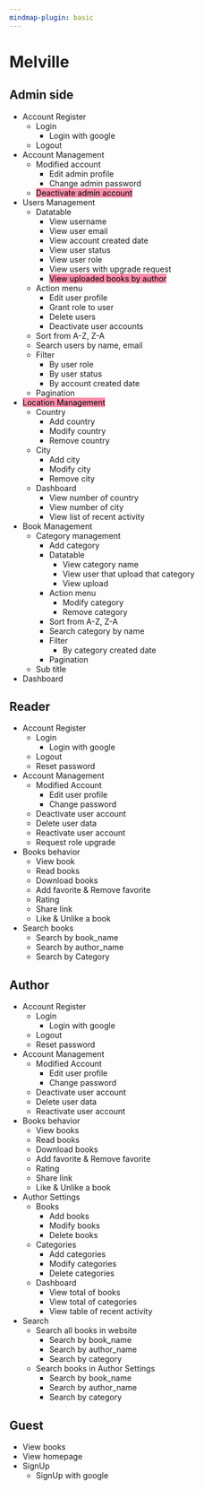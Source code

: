 ```yaml
---
mindmap-plugin: basic
---
```


# Melville

## Admin side
- Account Register
    - Login
        - Login with google
    - Logout
- Account Management
    - Modified account
        - Edit admin profile
        - Change admin password
    - <mark style="background: #FF5582A6;">Deactivate admin account</mark>
- Users Management
    - Datatable
        - View username
        - View user email
        - View account created date
        - View user status
        - View user role
        - View users with upgrade request
        - <mark style="background: #FF5582A6;">View uploaded books by author</mark>
    - Action menu
        - Edit user profile
        - Grant role to user
        - Delete users
        - Deactivate user accounts
    - Sort from A-Z, Z-A
    - Search users by name, email
    - Filter
        - By user role
        - By user status
        - By account created date
    - Pagination
- <mark style="background: #FF5582A6;">Location Management</mark>
    - Country
        - Add country
        - Modify country
        - Remove country
    - City
        - Add city
        - Modify city
        - Remove city
    - Dashboard
        - View number of country
        - View number of city
        - View list of recent activity
- Book Management
    - Category management
        - Add category
        - Datatable
            - View category name
            - View user that upload that category
            - View upload
        - Action menu
            - Modify category
            - Remove category
        - Sort from A-Z, Z-A
        - Search category by name
        - Filter
            - By category created date
        - Pagination
    - Sub title
- Dashboard

## Reader
- Account Register
    - Login
        - Login with google
    - Logout
    - Reset password
- Account Management
    - Modified Account
        - Edit user profile
        - Change password
    - Deactivate user account
    - Delete user data
    - Reactivate user account
    - Request role upgrade
- Books behavior
    - View book
    - Read books
    - Download books
    - Add favorite & Remove favorite
    - Rating
    - Share link
    - Like & Unlike a book
- Search books
    - Search by book_name
    - Search by author_name
    - Search by Category

## Author
- Account Register
    - Login
        - Login with google
    - Logout
    - Reset password
- Account Management
    - Modified Account
        - Edit user profile
        - Change password
    - Deactivate user account
    - Delete user data
    - Reactivate user account
- Books behavior
    - View books
    - Read books
    - Download books
    - Add favorite & Remove favorite
    - Rating
    - Share link
    - Like & Unlike a book
- Author Settings
    - Books
        - Add books
        - Modify books
        - Delete books
    - Categories
        - Add categories
        - Modify categories
        - Delete categories
    - Dashboard
        - View total of books
        - View total of categories
        - View table of recent activity
- Search
    - Search all books in website
        - Search by book_name
        - Search by author_name
        - Search by category
    - Search books in Author Settings
        - Search by book_name
        - Search by author_name
        - Search by category

## Guest
- View books
- View homepage
- SignUp
    - SignUp with google